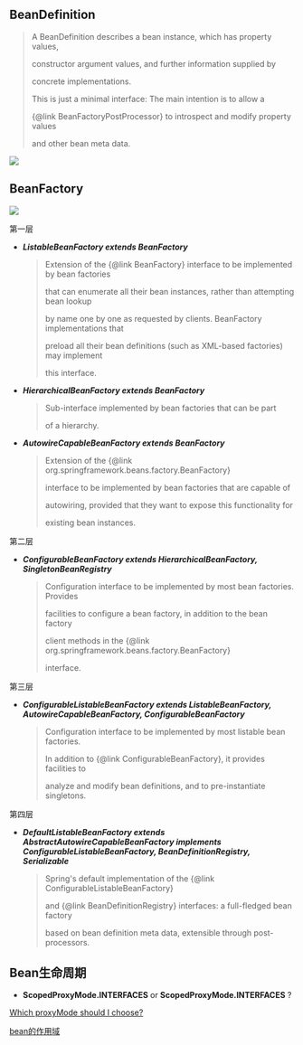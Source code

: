 ## BeanDefinition

>A BeanDefinition describes a bean instance, which has property values,
>
>constructor argument values, and further information supplied by
>
>concrete implementations.
>
>
>This is just a minimal interface: The main intention is to allow a
>
>{@link BeanFactoryPostProcessor} to introspect and modify property values
>
>and other bean meta data.

![](F:\学习笔记\images\bean-definition\BeanDefinition.png)



## BeanFactory

>

![](F:\学习笔记\images\bean-factory\DefaultListableBeanFactory.png)

第一层

+ ***ListableBeanFactory extends BeanFactory*** 

  >Extension of the {@link BeanFactory} interface to be implemented by bean factories
  >
  >that can enumerate all their bean instances, rather than attempting bean lookup
  >
  >by name one by one as requested by clients. BeanFactory implementations that
  >
  >preload all their bean definitions (such as XML-based factories) may implement
  >
  >this interface.

+ ***HierarchicalBeanFactory extends BeanFactory***

  > Sub-interface implemented by bean factories that can be part
  >
  > of a hierarchy.

+ ***AutowireCapableBeanFactory extends BeanFactory***

  > Extension of the {@link org.springframework.beans.factory.BeanFactory}
  >
  > interface to be implemented by bean factories that are capable of
  >
  > autowiring, provided that they want to expose this functionality for
  >
  > existing bean instances.

第二层

+ ***ConfigurableBeanFactory extends HierarchicalBeanFactory, SingletonBeanRegistry***

  > Configuration interface to be implemented by most bean factories. Provides
  >
  > facilities to configure a bean factory, in addition to the bean factory
  >
  > client methods in the {@link org.springframework.beans.factory.BeanFactory}
  >
  > interface.

第三层

+ ***ConfigurableListableBeanFactory extends ListableBeanFactory, AutowireCapableBeanFactory, ConfigurableBeanFactory***

  >Configuration interface to be implemented by most listable bean factories.
  >
  >In addition to {@link ConfigurableBeanFactory}, it provides facilities to
  >
  >analyze and modify bean definitions, and to pre-instantiate singletons.

第四层

+ ***DefaultListableBeanFactory extends AbstractAutowireCapableBeanFactory implements ConfigurableListableBeanFactory, BeanDefinitionRegistry, Serializable***

  >Spring's default implementation of the {@link ConfigurableListableBeanFactory}
  >
  >and {@link BeanDefinitionRegistry} interfaces: a full-fledged bean factory
  >
  >based on bean definition meta data, extensible through post-processors.

## Bean生命周期

+ **ScopedProxyMode.INTERFACES** or **ScopedProxyMode.INTERFACES** ?

[Which proxyMode should I choose?](https://stackoverflow.com/questions/21759684/interfaces-or-target-class-which-proxymode-should-i-choose/43013315)

[bean的作用域](https://blog.csdn.net/u013423085/article/details/82872533)